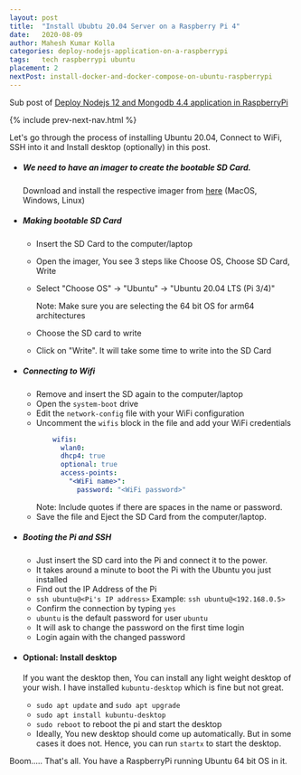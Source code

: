 ```yaml
---
layout: post
title:  "Install Ububtu 20.04 Server on a Raspberry Pi 4"
date:   2020-08-09
author: Mahesh Kumar Kolla
categories: deploy-nodejs-application-on-a-raspberrypi
tags:	tech raspberrypi ubuntu
placement: 2  
nextPost: install-docker-and-docker-compose-on-ubuntu-raspberrypi
---
```


Sub post of [Deploy Nodejs 12 and Mongodb 4.4 application in RaspberryPi](deploy-nodejs-and-mongodb-application-in-raspberrypi)

{% include prev-next-nav.html %}

Let's go through the process of installing Ubuntu 20.04, Connect to WiFi, SSH into it and Install desktop (optionally) in this post.


- ##### We need to have an imager to create the bootable SD Card. 
  
  Download and install the respective imager from [here](http://downloads.raspberrypi.org/imager/) (MacOS, Windows, Linux)

- ##### Making bootable SD Card
    
    - Insert the SD Card to the computer/laptop
    - Open the imager, You see 3 steps like Choose OS, Choose SD Card, Write 
    - Select "Choose OS" -> "Ubuntu" -> "Ubuntu 20.04 LTS (Pi 3/4)"
      
      Note: Make sure you are selecting the 64 bit OS for arm64 architectures
    - Choose the SD card to write
    - Click on "Write". It will take some time to write into the SD Card 
   
- ##### Connecting to Wifi
    
    - Remove and insert the SD again to the computer/laptop
    - Open the `system-boot` drive 
    - Edit the `network-config` file with your WiFi configuration
    - Uncomment the `wifis` block in the file and add your WiFi credentials
        ```yaml
            wifis:
              wlan0:
              dhcp4: true
              optional: true
              access-points:
                "<WiFi name>":
                  password: "<WiFi password>"
        ```
      Note: Include quotes if there are spaces in the name or password.       
    - Save the file and Eject the SD Card from the computer/laptop.
    
- ##### Booting the Pi and SSH
    
    - Just insert the SD card into the Pi and connect it to the power.
    - It takes around a minute to boot the Pi with the Ubuntu you just installed
    - Find out the IP Address of the Pi
    - `ssh ubuntu@<Pi's IP address>` Example: `ssh ubuntu@<192.168.0.5>`
    - Confirm the connection by typing `yes`
    - `ubuntu` is the default password for user `ubuntu`
    - It will ask to change the password on the first time login
    - Login again with the changed password
    
- #### Optional: Install desktop
    
    If you want the desktop then, You can install any light weight desktop of your wish.
    I have installed `kubuntu-desktop` which is fine but not great.
    
    - `sudo apt update` and `sudo apt upgrade`
    - `sudo apt install kubuntu-desktop`
    - `sudo reboot` to reboot the pi and start the desktop
    - Ideally, You new desktop should come up automatically. But in some cases it does not.
     Hence, you can run `startx` to start the desktop.
     
Boom..... That's all. You have a RaspberryPi running Ubuntu 64 bit OS in it.              
